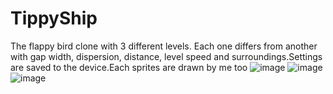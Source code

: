 # TippyShip
The flappy bird clone with 3 different levels. Each one differs from another with gap width, dispersion, distance, level speed and surroundings.Settings are saved to the device.Each sprites are drawn by me too
![image](https://github.com/TenderChasm/TippyShip/assets/133827090/22b78926-41b2-4aa4-ae47-364540cbc91a)
![image](https://github.com/TenderChasm/TippyShip/assets/133827090/a327e6aa-7b6f-4d0e-a61e-f6d870ce2ad5)
![image](https://github.com/TenderChasm/TippyShip/assets/133827090/30783d48-b4ee-42d1-b4ae-4d1f5c6e44e2)

